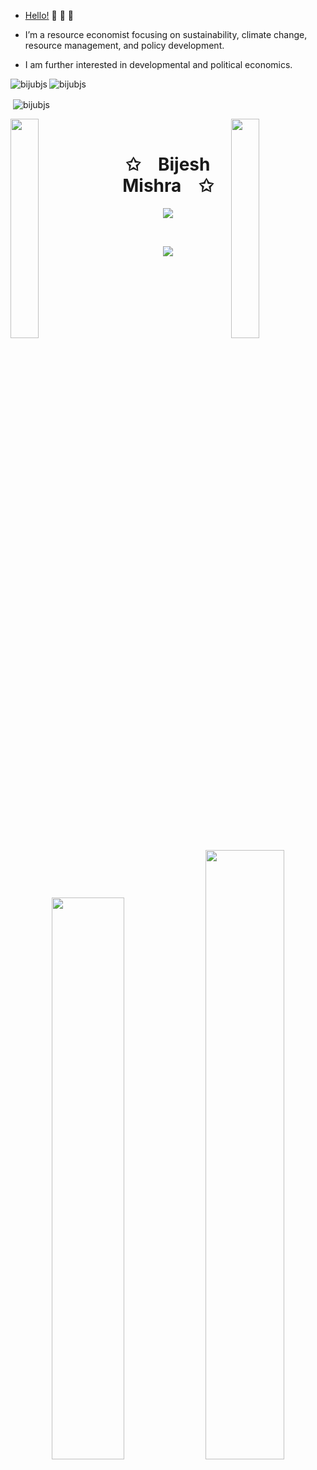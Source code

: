 - [Hello!](https://bijeshmishra.wordpress.com/) 👋 👋 👋

- I’m a resource economist focusing on sustainability, climate change, resource management, and policy development.

- I am further interested in developmental and political economics.

<!---
biju9bjs/biju9bjs is a ✨ special ✨ repository because its `README.md` (this file) appears on your GitHub profile.
You can click the Preview link to take a look at your changes.
--->
<p><img align="left" src="https://github-readme-stats.vercel.app/api/top-langs?username=bijubjs&show_icons=true&locale=en&layout=compact" alt="bijubjs" /></p>

<p><img align="center" src="https://github-readme-streak-stats.herokuapp.com/?user=bijubjs&" alt="bijubjs" /></p>

<p>&nbsp;<img align="center" src="https://github-readme-stats.vercel.app/api?username=bijubjs&show_icons=true&locale=en" alt="bijubjs" /></p>




<img align="left" src="https://user-images.githubusercontent.com/65187002/144930161-2f783401-8d27-4fdf-a2f7-cc0ba32f1f1f.gif" width="30%" style="display:inline;"><img align="right" src="https://user-images.githubusercontent.com/65187002/144930161-2f783401-8d27-4fdf-a2f7-cc0ba32f1f1f.gif" width="30%" style="display:inline;">
<br>
<p align="center">
    <h1 align="center">✩&emsp;Bijesh Mishra&emsp;✩</h1>
</p>
<p align="center">
    <img src="https://readme-typing-svg.herokuapp.com/?lines=Yoooooooooooooooo;Welcome+to+my+profile!;Have+a+look+around!&font=Fira%20Code&color=%23D62F79&center=true&width=280&height=50">
</p>
<br>
<p align="center">
    <img id="preview" src="https://komarev.com/ghpvc/?username=bijubjs&color=grey">
</p>
<p align="center">
    <a href="https://leetcode.com/bijubjs/"><img width="48%" src="https://leetcode.card.workers.dev/bijubjs?theme=dark&font=baloo&extension=null&border=2&border_radius=8"></a>
    <a href="https://github.com/bijubjs"><img width="50%" src="https://github-readme-stats.vercel.app/api/top-langs/?username=bijubjs&theme=dark&hide=html,css,cmake&layout=compact&langs_count=5&bg_color=101010&hide_title=true"></a>
</p>
